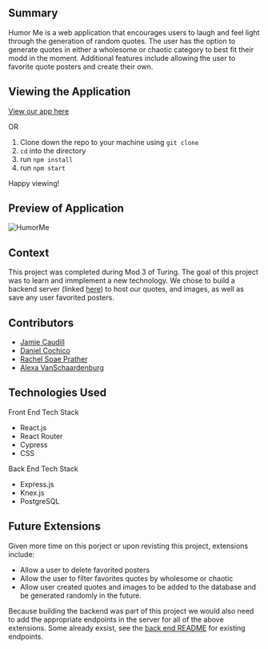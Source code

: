 
## Summary
Humor Me is a web application that encourages users to laugh and feel light through the generation of random quotes. The user has the option to generate quotes in either a wholesome or chaotic category to best fit their modd in the moment. Additional features include allowing the user to favorite quote posters and create their own. 

## Viewing the Application
[View our app here](https://humor-me-ui.vercel.app/)

OR

1. Clone down the repo to your machine using `git clone`
2. `cd` into the directory 
3. run `npm install`
4. run `npm start`

Happy viewing! 

## Preview of Application
![HumorMe](https://github.com/rachelsoae/humor-me-ui/assets/125763236/71761667-8d86-4f28-85bb-6da4fac1a7f4)

## Context
This project was completed during Mod 3 of Turing. The goal of this project was to learn and immplement a new technology. We chose to build a backend server (linked [here](https://github.com/rachelsoae/stretch-be)) to host our quotes, and images, as well as save any user favorited posters. 

## Contributors
- [Jamie Caudill](https://github.com/JamieCaudill)
- [Daniel Cochico](https://github.com/dcochico)
- [Rachel Soae Prather](https://github.com/rachelsoae)
- [Alexa VanSchaardenburg](https://github.com/AlexaVanSchaardenburg)

## Technologies Used
Front End Tech Stack
- React.js
- React Router
- Cypress
- CSS

Back End Tech Stack
- Express.js
- Knex.js
- PostgreSQL

## Future Extensions
Given more time on this porject or upon revisting this project, extensions include: 
- Allow a user to delete favorited posters
- Allow the user to filter favorites quotes by wholesome or chaotic
- Allow user created quotes and images to be added to the database and be generated randomly in the future.

Because building the backend was part of this project we would also need to add the appropriate endpoints in the server for all of the above extensions. Some already exsist, see the [back end README](https://github.com/rachelsoae/stretch-be) for existing endpoints. 
